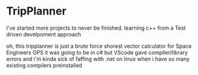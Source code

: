 # TripPlanner
I've started more projects to never be finished.
learning c++ from a Test driven develpoment approach

oh, this tripplanner is just a brute force shorest vector calculator for Space Engineers GPS
it was going to be in c# but VScode gave compiler/library errors and i'm kinda sick of faffing with .net on linux
when i have so many existing compilers preinstalled
